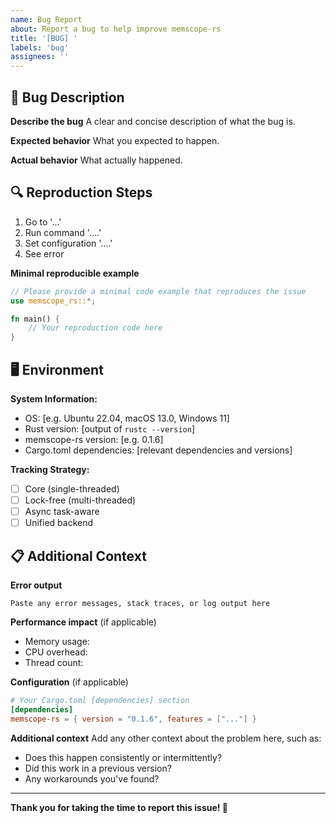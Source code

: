 ```yaml
---
name: Bug Report
about: Report a bug to help improve memscope-rs
title: '[BUG] '
labels: 'bug'
assignees: ''
---
```


## 🐛 Bug Description

**Describe the bug**
A clear and concise description of what the bug is.

**Expected behavior**
What you expected to happen.

**Actual behavior**
What actually happened.

## 🔍 Reproduction Steps

1. Go to '...'
2. Run command '....'
3. Set configuration '....'
4. See error

**Minimal reproducible example**
```rust
// Please provide a minimal code example that reproduces the issue
use memscope_rs::*;

fn main() {
    // Your reproduction code here
}
```

## 🖥️ Environment

**System Information:**
- OS: [e.g. Ubuntu 22.04, macOS 13.0, Windows 11]
- Rust version: [output of `rustc --version`]
- memscope-rs version: [e.g. 0.1.6]
- Cargo.toml dependencies: [relevant dependencies and versions]

**Tracking Strategy:**
- [ ] Core (single-threaded)
- [ ] Lock-free (multi-threaded)
- [ ] Async task-aware
- [ ] Unified backend

## 📋 Additional Context

**Error output**
```
Paste any error messages, stack traces, or log output here
```

**Performance impact** (if applicable)
- Memory usage: 
- CPU overhead: 
- Thread count: 

**Configuration** (if applicable)
```toml
# Your Cargo.toml [dependencies] section
[dependencies]
memscope-rs = { version = "0.1.6", features = ["..."] }
```

**Additional context**
Add any other context about the problem here, such as:
- Does this happen consistently or intermittently?
- Did this work in a previous version?
- Any workarounds you've found?

---

**Thank you for taking the time to report this issue! 🙏**
